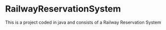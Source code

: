# RailwayReservationSystem
This is a project coded in java and consists of a Railway Reservation System
